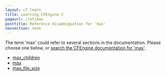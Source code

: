 ```yaml
---
layout: cf-learn
title: Learning CFEngine 3
pageurl: /ref/max
posttitle: Reference disambiguation for 'max'
navsection: none
---
```


The term 'max' could refer to several sections in the documentation. Please choose one below, or
[search the CFEngine documentation for 'max'](http://docs.cfengine.com/latest/search.html?q=max).

- [max_children](http://docs.cfengine.com/latest/reference-components-cf-runagent.html#max_children)
- [max](http://docs.cfengine.com/latest/reference-functions-max.html#max)
- [max_file_size](http://docs.cfengine.com/latest/reference-promise-types-files.html#max_file_size)
